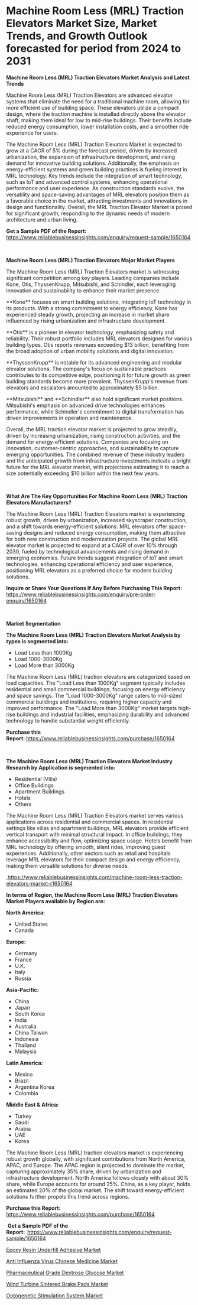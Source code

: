 <p><h1>Machine Room Less (MRL) Traction Elevators Market Size, Market Trends, and Growth Outlook forecasted for period from 2024 to 2031</h1></p><p><strong>Machine Room Less (MRL) Traction Elevators Market Analysis and Latest Trends</strong></p>
<p><p>Machine Room Less (MRL) Traction Elevators are advanced elevator systems that eliminate the need for a traditional machine room, allowing for more efficient use of building space. These elevators utilize a compact design, where the traction machine is installed directly above the elevator shaft, making them ideal for low to mid-rise buildings. Their benefits include reduced energy consumption, lower installation costs, and a smoother ride experience for users.</p><p>The Machine Room Less (MRL) Traction Elevators Market is expected to grow at a CAGR of 5% during the forecast period, driven by increased urbanization, the expansion of infrastructure development, and rising demand for innovative building solutions. Additionally, the emphasis on energy-efficient systems and green building practices is fueling interest in MRL technology. Key trends include the integration of smart technology, such as IoT and advanced control systems, enhancing operational performance and user experience. As construction standards evolve, the versatility and space-saving advantages of MRL elevators position them as a favorable choice in the market, attracting investments and innovations in design and functionality. Overall, the MRL Traction Elevator Market is poised for significant growth, responding to the dynamic needs of modern architecture and urban living.</p></p>
<p><strong>Get a Sample PDF of the Report:&nbsp;</strong> <a href="https://www.reliablebusinessinsights.com/enquiry/request-sample/1650164?utm_campaign=41&utm_medium=2&utm_source=Github&utm_content=ia&utm_term=08122024&utm_id=machine-room-less-mrl-traction-elevators">https://www.reliablebusinessinsights.com/enquiry/request-sample/1650164</a></p>
<p>&nbsp;</p>
<p><strong>Machine Room Less (MRL) Traction Elevators Major Market Players</strong></p>
<p><p>The Machine Room Less (MRL) Traction Elevators market is witnessing significant competition among key players. Leading companies include Kone, Otis, ThyssenKrupp, Mitsubishi, and Schindler, each leveraging innovation and sustainability to enhance their market presence.</p><p>**Kone** focuses on smart building solutions, integrating IoT technology in its products. With a strong commitment to energy efficiency, Kone has experienced steady growth, projecting an increase in market share influenced by rising urbanization and infrastructure development.</p><p>**Otis** is a pioneer in elevator technology, emphasizing safety and reliability. Their robust portfolio includes MRL elevators designed for various building types. Otis reports revenues exceeding $13 billion, benefiting from the broad adoption of urban mobility solutions and digital innovation.</p><p>**ThyssenKrupp** is notable for its advanced engineering and modular elevator solutions. The company's focus on sustainable practices contributes to its competitive edge, positioning it for future growth as green building standards become more prevalent. ThyssenKrupp's revenue from elevators and escalators amounted to approximately $5 billion.</p><p>**Mitsubishi** and **Schindler** also hold significant market positions. Mitsubishi's emphasis on advanced drive technologies enhances performance, while Schindler's commitment to digital transformation has driven improvements in operation and maintenance.</p><p>Overall, the MRL traction elevator market is projected to grow steadily, driven by increasing urbanization, rising construction activities, and the demand for energy-efficient solutions. Companies are focusing on innovation, customer-centric approaches, and sustainability to capture emerging opportunities. The combined revenue of these industry leaders and the anticipated growth from infrastructure investments indicate a bright future for the MRL elevator market, with projections estimating it to reach a size potentially exceeding $10 billion within the next few years.</p></p>
<p>&nbsp;</p>
<p><strong>What Are The Key Opportunities For Machine Room Less (MRL) Traction Elevators Manufacturers?</strong></p>
<p><p>The Machine Room Less (MRL) Traction Elevators market is experiencing robust growth, driven by urbanization, increased skyscraper construction, and a shift towards energy-efficient solutions. MRL elevators offer space-saving designs and reduced energy consumption, making them attractive for both new construction and modernization projects. The global MRL elevator market is projected to expand at a CAGR of over 10% through 2030, fueled by technological advancements and rising demand in emerging economies. Future trends suggest integration of IoT and smart technologies, enhancing operational efficiency and user experience, positioning MRL elevators as a preferred choice for modern building solutions.</p></p>
<p><strong>Inquire or Share Your Questions If Any Before Purchasing This Report:</strong> <a href="https://www.reliablebusinessinsights.com/enquiry/pre-order-enquiry/1650164?utm_campaign=41&utm_medium=2&utm_source=Github&utm_content=ia&utm_term=08122024&utm_id=machine-room-less-mrl-traction-elevators">https://www.reliablebusinessinsights.com/enquiry/pre-order-enquiry/1650164</a></p>
<p>&nbsp;</p>
<p><strong>Market Segmentation</strong></p>
<p><strong>The Machine Room Less (MRL) Traction Elevators Market Analysis by types is segmented into:</strong></p>
<p><ul><li>Load Less than 1000Kg</li><li>Load 1000-3000Kg</li><li>Load More than 3000Kg</li></ul></p>
<p><p>The Machine Room Less (MRL) traction elevators are categorized based on load capacities. The "Load Less than 1000Kg" segment typically includes residential and small commercial buildings, focusing on energy efficiency and space savings. The "Load 1000-3000Kg" range caters to mid-sized commercial buildings and institutions, requiring higher capacity and improved performance. The "Load More than 3000Kg" market targets high-rise buildings and industrial facilities, emphasizing durability and advanced technology to handle substantial weight efficiently.</p></p>
<p><strong>Purchase this Report:&nbsp;</strong><a href="https://www.reliablebusinessinsights.com/purchase/1650164?utm_campaign=41&utm_medium=2&utm_source=Github&utm_content=ia&utm_term=08122024&utm_id=machine-room-less-mrl-traction-elevators">https://www.reliablebusinessinsights.com/purchase/1650164</a></p>
<p>&nbsp;</p>
<p><strong>The Machine Room Less (MRL) Traction Elevators Market Industry Research by Application is segmented into:</strong></p>
<p><ul><li>Residential (Villa)</li><li>Office Buildings</li><li>Apartment Buildings</li><li>Hotels</li><li>Others</li></ul></p>
<p><p>The Machine Room Less (MRL) Traction Elevators market serves various applications across residential and commercial spaces. In residential settings like villas and apartment buildings, MRL elevators provide efficient vertical transport with minimal structural impact. In office buildings, they enhance accessibility and flow, optimizing space usage. Hotels benefit from MRL technology by offering smooth, silent rides, improving guest experiences. Additionally, other sectors such as retail and hospitals leverage MRL elevators for their compact design and energy efficiency, making them versatile solutions for diverse needs.</p></p>
<p><a href="https://www.reliablebusinessinsights.com/machine-room-less-traction-elevators-market-r1650164?utm_campaign=41&utm_medium=2&utm_source=Github&utm_content=ia&utm_term=08122024&utm_id=machine-room-less-mrl-traction-elevators">&nbsp;https://www.reliablebusinessinsights.com/machine-room-less-traction-elevators-market-r1650164</a></p>
<p><strong>In terms of Region, the Machine Room Less (MRL) Traction Elevators Market Players available by Region are:</strong></p>
<p>
    <p> <strong> North America: </strong>
        <ul>
            <li>United States</li>
            <li>Canada</li>
        </ul>
        </p> 
    <p> <strong> Europe: </strong>
        <ul>
            <li>Germany</li>
            <li>France</li>
            <li>U.K.</li>
            <li>Italy</li>
            <li>Russia</li>
        </ul>
        </p> 
    <p> <strong> Asia-Pacific: </strong>
        <ul>
            <li>China</li>
            <li>Japan</li>
            <li>South Korea</li>
            <li>India</li>
            <li>Australia</li>
            <li>China Taiwan</li>
            <li>Indonesia</li>
            <li>Thailand</li>
            <li>Malaysia</li>
        </ul>
        </p> 
    <p> <strong> Latin America: </strong>
        <ul>
            <li>Mexico</li>
            <li>Brazil</li>
            <li>Argentina Korea</li>
            <li>Colombia</li>
        </ul>
        </p> 
    <p> <strong> Middle East & Africa: </strong>
        <ul>
            <li>Turkey</li>
            <li>Saudi</li>
            <li>Arabia</li>
            <li>UAE</li>
            <li>Korea</li>
        </ul>
    </p>
    </p>
<p><p>The Machine Room Less (MRL) traction elevators market is experiencing robust growth globally, with significant contributions from North America, APAC, and Europe. The APAC region is projected to dominate the market, capturing approximately 35% share, driven by urbanization and infrastructure development. North America follows closely with about 30% share, while Europe accounts for around 25%. China, as a key player, holds an estimated 20% of the global market. The shift toward energy-efficient solutions further propels this trend across regions.</p></p>
<p><strong>Purchase this Report: </strong><a href="https://www.reliablebusinessinsights.com/purchase/1650164?utm_campaign=41&utm_medium=2&utm_source=Github&utm_content=ia&utm_term=08122024&utm_id=machine-room-less-mrl-traction-elevators">https://www.reliablebusinessinsights.com/purchase/1650164</a></p>
<p>&nbsp;<strong>Get a Sample PDF of the Report:&nbsp;&nbsp;</strong><a href="https://www.reliablebusinessinsights.com/enquiry/request-sample/1650164?utm_campaign=41&utm_medium=2&utm_source=Github&utm_content=ia&utm_term=08122024&utm_id=machine-room-less-mrl-traction-elevators">https://www.reliablebusinessinsights.com/enquiry/request-sample/1650164</a></p>
<p><strong></strong></p>
<p><p><a href="https://issuu.com/reportprime-2/docs/epoxy-resin-underfill-adhesive-market-size-2030.pp?utm_campaign=41&utm_medium=2&utm_source=Github&utm_content=ia&utm_term=08122024&utm_id=machine-room-less-mrl-traction-elevators">Epoxy Resin Underfill Adhesive Market</a></p><p><a href="https://www.linkedin.com/pulse/sales-channel-penetration-market-opportunities-anti-influenza-0dzfe?utm_campaign=41&utm_medium=2&utm_source=Github&utm_content=ia&utm_term=08122024&utm_id=machine-room-less-mrl-traction-elevators">Anti Influenza Virus Chinese Medicine Market</a></p><p><a href="https://www.linkedin.com/pulse/whats-fueling-pharmaceutical-grade-dextrose-glucose-markets-qynue?utm_campaign=41&utm_medium=2&utm_source=Github&utm_content=ia&utm_term=08122024&utm_id=machine-room-less-mrl-traction-elevators">Pharmaceutical Grade Dextrose Glucose Market</a></p><p><a href="https://github.com/ParvinKhatun77/Market-Research-Report-List-1/blob/main/wind-turbine-sintered-brake-pads-market.md?utm_campaign=41&utm_medium=2&utm_source=Github&utm_content=ia&utm_term=08122024&utm_id=machine-room-less-mrl-traction-elevators">Wind Turbine Sintered Brake Pads Market</a></p><p><a href="https://issuu.com/reportprime-2/docs/optogenetic-stimulation-system-market-size-2030.pp?utm_campaign=41&utm_medium=2&utm_source=Github&utm_content=ia&utm_term=08122024&utm_id=machine-room-less-mrl-traction-elevators">Optogenetic Stimulation System Market</a></p></p>